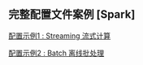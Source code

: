 ## 完整配置文件案例 [Spark]

[配置示例1 : Streaming 流式计算](https://github.com/InterestingLab/waterdrop/blob/wd-v2-baseline/config/spark.streaming.conf.template)

[配置示例2 : Batch 离线批处理](https://github.com/InterestingLab/waterdrop/blob/wd-v2-baseline/config/spark.batch.conf.template)
